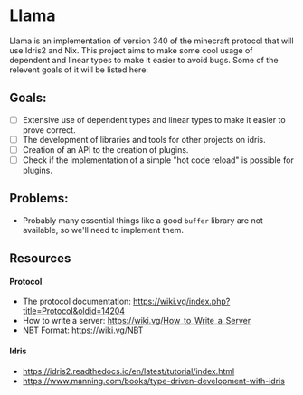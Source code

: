 # Llama 

Llama is an implementation of version 340 of the minecraft protocol that will use Idris2 and Nix. This project aims to make some cool usage of dependent and linear types to make it easier to avoid bugs. Some of the relevent goals of it will be listed here:

## Goals:
- [ ] Extensive use of dependent types and linear types to make it easier to prove correct.
- [ ] The development of libraries and tools for other projects on idris.
- [ ] Creation of an API to the creation of plugins.
- [ ] Check if the implementation of a simple "hot code reload" is possible for plugins.

## Problems:
- Probably many essential things like a good `buffer` library are not available, so we'll need to implement them.

## Resources

#### Protocol
- The protocol documentation: https://wiki.vg/index.php?title=Protocol&oldid=14204
- How to write a server: https://wiki.vg/How_to_Write_a_Server
- NBT Format: https://wiki.vg/NBT

#### Idris
- https://idris2.readthedocs.io/en/latest/tutorial/index.html
- https://www.manning.com/books/type-driven-development-with-idris
